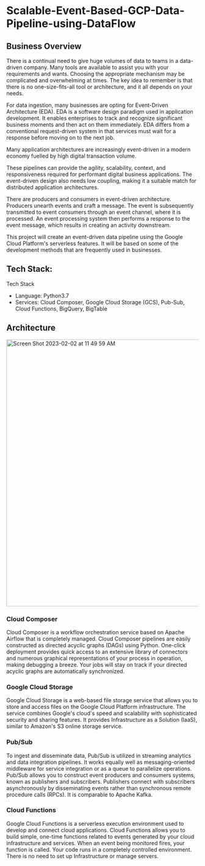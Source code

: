 # Scalable-Event-Based-GCP-Data-Pipeline-using-DataFlow


## Business Overview
There is a continual need to give huge volumes of data to teams in a data-driven
company. Many tools are available to assist you with your requirements and wants.
Choosing the appropriate mechanism may be complicated and overwhelming at
times. The key idea to remember is that there is no one-size-fits-all tool or
architecture, and it all depends on your needs.

For data ingestion, many businesses are opting for Event-Driven Architecture (EDA).
EDA is a software design paradigm used in application development. It enables
enterprises to track and recognize significant business moments and then act on
them immediately. EDA differs from a conventional request-driven system in that
services must wait for a response before moving on to the next job.

Many application architectures are increasingly event-driven in a modern economy
fuelled by high digital transaction volume.

These pipelines can provide the agility, scalability, context, and responsiveness
required for performant digital business applications. The event-driven design also
needs low coupling, making it a suitable match for distributed application
architectures.

There are producers and consumers in event-driven architecture. Producers unearth
events and craft a message. The event is subsequently transmitted to event
consumers through an event channel, where it is processed. An event processing
system then performs a response to the event message, which results in creating an
activity downstream.

This project will create an event-driven data pipeline using the Google Cloud
Platform's serverless features. It will be based on some of the development methods
that are frequently used in businesses.



## Tech Stack:
Tech Stack
- Language: Python3.7
-  Services: Cloud Composer, Google Cloud Storage (GCS), Pub-Sub, Cloud Functions, BigQuery, BigTable

## Architecture
<img width="699" alt="Screen Shot 2023-02-02 at 11 49 59 AM" src="https://user-images.githubusercontent.com/68578215/216435061-a7b6f29f-8bf7-4a99-be60-29bf04c0fb28.png">




### Cloud Composer
Cloud Composer is a workflow orchestration service based on Apache Airflow that is
completely managed. Cloud Composer pipelines are easily constructed as directed
acyclic graphs (DAGs) using Python. One-click deployment provides quick access to
an extensive library of connectors and numerous graphical representations of your
process in operation, making debugging a breeze. Your jobs will stay on track if your
directed acyclic graphs are automatically synchronized.
### Google Cloud Storage
Google Cloud Storage is a web-based file storage service that allows you to store
and access files on the Google Cloud Platform infrastructure. The service combines
Google's cloud's speed and scalability with sophisticated security and sharing
features. It provides Infrastructure as a Solution (IaaS), similar to Amazon's S3
online storage service.
### Pub/Sub
To ingest and disseminate data, Pub/Sub is utilized in streaming analytics and data
integration pipelines. It works equally well as messaging-oriented middleware for
service integration or as a queue to parallelize operations.
Pub/Sub allows you to construct event producers and consumers systems, known as
publishers and subscribers. Publishers connect with subscribers asynchronously by
disseminating events rather than synchronous remote procedure calls (RPCs). It is
comparable to Apache Kafka.
### Cloud Functions
Google Cloud Functions is a serverless execution environment used to develop and
connect cloud applications. Cloud Functions allows you to build simple, one-time
functions related to events generated by your cloud infrastructure and services.
When an event being monitored fires, your function is called. Your code runs in a
completely controlled environment. There is no need to set up Infrastructure or
manage servers.
